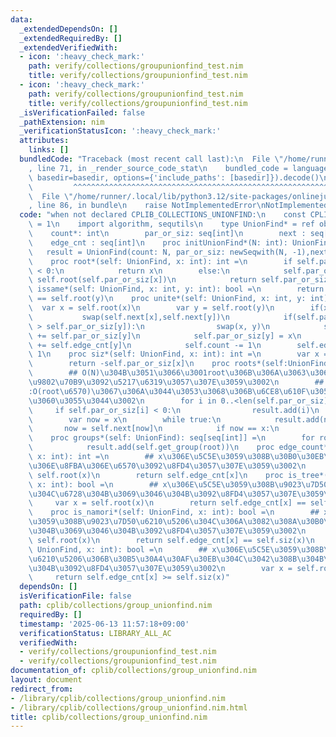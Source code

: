 ```yaml
---
data:
  _extendedDependsOn: []
  _extendedRequiredBy: []
  _extendedVerifiedWith:
  - icon: ':heavy_check_mark:'
    path: verify/collections/groupunionfind_test.nim
    title: verify/collections/groupunionfind_test.nim
  - icon: ':heavy_check_mark:'
    path: verify/collections/groupunionfind_test.nim
    title: verify/collections/groupunionfind_test.nim
  _isVerificationFailed: false
  _pathExtension: nim
  _verificationStatusIcon: ':heavy_check_mark:'
  attributes:
    links: []
  bundledCode: "Traceback (most recent call last):\n  File \"/home/runner/.local/lib/python3.12/site-packages/onlinejudge_verify/documentation/build.py\"\
    , line 71, in _render_source_code_stat\n    bundled_code = language.bundle(stat.path,\
    \ basedir=basedir, options={'include_paths': [basedir]}).decode()\n          \
    \         ^^^^^^^^^^^^^^^^^^^^^^^^^^^^^^^^^^^^^^^^^^^^^^^^^^^^^^^^^^^^^^^^^^^^^^^^^^^^^^^^^\n\
    \  File \"/home/runner/.local/lib/python3.12/site-packages/onlinejudge_verify/languages/nim.py\"\
    , line 86, in bundle\n    raise NotImplementedError\nNotImplementedError\n"
  code: "when not declared CPLIB_COLLECTIONS_UNIONFIND:\n    const CPLIB_COLLECTIONS_UNIONFIND*\
    \ = 1\n    import algorithm, sequtils\n    type UnionFind* = ref object\n    \
    \    count*: int\n        par_or_siz: seq[int]\n        next : seq[int]\n    \
    \    edge_cnt : seq[int]\n    proc initUnionFind*(N: int): UnionFind =\n     \
    \   result = UnionFind(count: N, par_or_siz: newSeqwith(N, -1),next:(0..<N).toseq(),edge_cnt:newseqwith(N,0))\n\
    \    proc root*(self: UnionFind, x: int): int =\n        if self.par_or_siz[x]\
    \ < 0:\n            return x\n        else:\n            self.par_or_siz[x] =\
    \ self.root(self.par_or_siz[x])\n            return self.par_or_siz[x]\n    proc\
    \ issame*(self: UnionFind, x: int, y: int): bool =\n        return self.root(x)\
    \ == self.root(y)\n    proc unite*(self: UnionFind, x: int, y: int) =\n      \
    \  var x = self.root(x)\n        var y = self.root(y)\n        if(x != y):\n \
    \           swap(self.next[x],self.next[y])\n            if(self.par_or_siz[x]\
    \ > self.par_or_siz[y]):\n                swap(x, y)\n            self.par_or_siz[x]\
    \ += self.par_or_siz[y]\n            self.par_or_siz[y] = x\n            self.edge_cnt[x]\
    \ += self.edge_cnt[y]\n            self.count -= 1\n        self.edge_cnt[x] +=\
    \ 1\n    proc siz*(self: UnionFind, x: int): int =\n        var x = self.root(x)\n\
    \        return -self.par_or_siz[x]\n    proc roots*(self:UnionFind):seq[int]=\n\
    \        ## O(N)\u304B\u3051\u3066\u3001root\u306B\u306A\u3063\u3066\u3044\u308B\
    \u9802\u70B9\u3092\u5217\u6319\u3057\u307E\u3059\u3002\n        ## \u6CE8\u610F\
    :O(root\u6570)\u3067\u306A\u3044\u3053\u3068\u306B\u6CE8\u610F\u3057\u3066\u304F\
    \u3060\u3055\u3044\u3002\n        for i in 0..<len(self.par_or_siz):\n       \
    \     if self.par_or_siz[i] < 0:\n                result.add(i)\n    proc get_group*(self:UnionFind,x:int):seq[int]=\n\
    \        var now = x\n        while true:\n            result.add(now)\n     \
    \       now = self.next[now]\n            if now == x:\n                break\n\
    \    proc groups*(self: UnionFind): seq[seq[int]] =\n        for root in self.roots():\n\
    \            result.add(self.get_group(root))\n    proc edge_count*(self: UnionFind,\
    \ x: int): int =\n        ## x\u306E\u5C5E\u3059\u308B\u30B0\u30EB\u30FC\u30D7\
    \u306E\u8FBA\u306E\u6570\u3092\u8FD4\u3057\u307E\u3059\u3002\n        var x =\
    \ self.root(x)\n        return self.edge_cnt[x]\n    proc is_tree*(self: UnionFind,\
    \ x: int): bool =\n        ## x\u306E\u5C5E\u3059\u308B\u9023\u7D50\u6210\u5206\
    \u304C\u6728\u304B\u3069\u3046\u304B\u3092\u8FD4\u3057\u307E\u3059\u3002\n   \
    \     var x = self.root(x)\n        return self.edge_cnt[x] == self.siz(x) - 1\n\
    \    proc is_namori*(self: UnionFind, x: int): bool =\n        ## x\u306E\u5C5E\
    \u3059\u308B\u9023\u7D50\u6210\u5206\u304C\u306A\u3082\u308A\u30B0\u30E9\u30D5\
    \u304B\u3069\u3046\u304B\u3092\u8FD4\u3057\u307E\u3059\u3002\n        var x =\
    \ self.root(x)\n        return self.edge_cnt[x] == self.siz(x)\n    proc has_cycle*(self:\
    \ UnionFind, x: int): bool =\n        ## x\u306E\u5C5E\u3059\u308B\u9023\u7D50\
    \u6210\u5206\u306B\u30B5\u30A4\u30AF\u30EB\u304C\u3042\u308B\u304B\u3069\u3046\
    \u304B\u3092\u8FD4\u3057\u307E\u3059\u3002\n        var x = self.root(x)\n   \
    \     return self.edge_cnt[x] >= self.siz(x)"
  dependsOn: []
  isVerificationFile: false
  path: cplib/collections/group_unionfind.nim
  requiredBy: []
  timestamp: '2025-06-13 11:57:18+09:00'
  verificationStatus: LIBRARY_ALL_AC
  verifiedWith:
  - verify/collections/groupunionfind_test.nim
  - verify/collections/groupunionfind_test.nim
documentation_of: cplib/collections/group_unionfind.nim
layout: document
redirect_from:
- /library/cplib/collections/group_unionfind.nim
- /library/cplib/collections/group_unionfind.nim.html
title: cplib/collections/group_unionfind.nim
---
```

